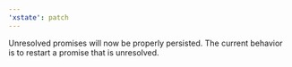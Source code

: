```yaml
---
'xstate': patch
---
```


Unresolved promises will now be properly persisted. The current behavior is to restart a promise that is unresolved.
